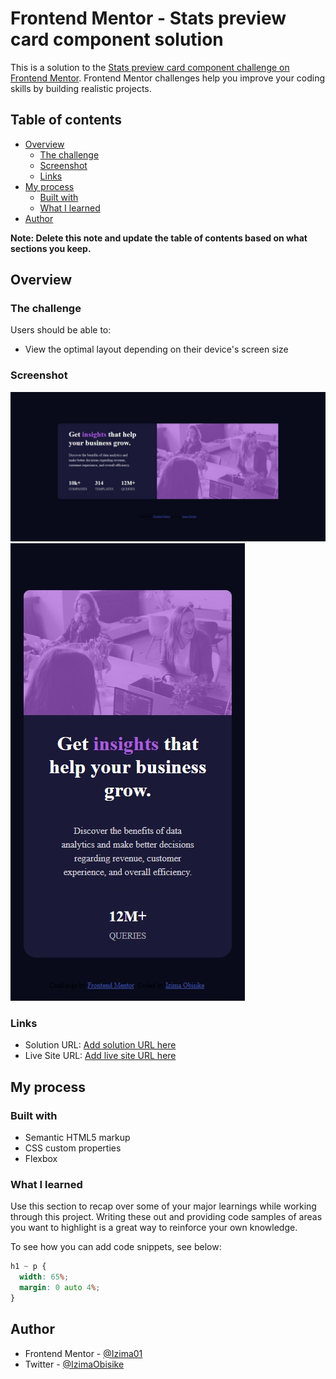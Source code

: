 # Frontend Mentor - Stats preview card component solution

This is a solution to the [Stats preview card component challenge on Frontend Mentor](https://www.frontendmentor.io/challenges/stats-preview-card-component-8JqbgoU62). Frontend Mentor challenges help you improve your coding skills by building realistic projects.

## Table of contents

- [Overview](#overview)
  - [The challenge](#the-challenge)
  - [Screenshot](#screenshot)
  - [Links](#links)
- [My process](#my-process)
  - [Built with](#built-with)
  - [What I learned](#what-i-learned)
- [Author](#author)

**Note: Delete this note and update the table of contents based on what sections you keep.**

## Overview

### The challenge

Users should be able to:

- View the optimal layout depending on their device's screen size

### Screenshot

![](./Stats%20preview%20desktop.png)
![](./Stats%20preview%20mobile.png)

### Links

- Solution URL: [Add solution URL here](https://github.com/Izima01/Stats-Preview-Card.git)
- Live Site URL: [Add live site URL here](https://izima01.github.io/Stats-Preview-Card/)

## My process

### Built with

- Semantic HTML5 markup
- CSS custom properties
- Flexbox

### What I learned

Use this section to recap over some of your major learnings while working through this project. Writing these out and providing code samples of areas you want to highlight is a great way to reinforce your own knowledge.

To see how you can add code snippets, see below:

```css
h1 ~ p {
  width: 65%;
  margin: 0 auto 4%;
}
```

## Author

- Frontend Mentor - [@Izima01](https://www.frontendmentor.io/profile/izima01)
- Twitter - [@IzimaObisike](https://twitter.com/IzimaObisike)
